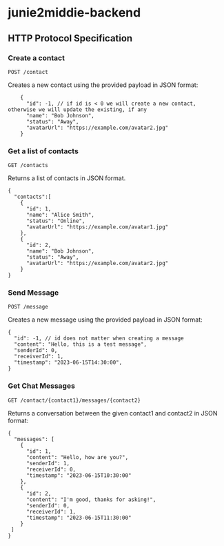 # junie2middie-backend

## HTTP Protocol Specification

### Create a contact

`POST /contact`

Creates a new contact using the provided payload in JSON format:
```
    {
      "id": -1, // if id is < 0 we will create a new contact, otherwise we will update the existing, if any 
      "name": "Bob Johnson",
      "status": "Away",
      "avatarUrl": "https://example.com/avatar2.jpg"
    } 
```


### Get a list of contacts

`GET /contacts` 

Returns a list of contacts in JSON format. 
```
{
  "contacts":[
    {
      "id": 1,
      "name": "Alice Smith",
      "status": "Online",
      "avatarUrl": "https://example.com/avatar1.jpg"
    },
    {
      "id": 2,
      "name": "Bob Johnson",
      "status": "Away",
      "avatarUrl": "https://example.com/avatar2.jpg"
    } 
}
```

### Send Message

`POST /message`

Creates a new message using the provided payload in JSON format:

```
{
  "id": -1, // id does not matter when creating a message 
  "content": "Hello, this is a test message",
  "senderId": 0, 
  "receiverId": 1,  
  "timestamp": "2023-06-15T14:30:00", 
}
```

### Get Chat Messages

`GET /contact/{contact1}/messages/{contact2}`

Returns a conversation between the given contact1 and contact2 in JSON format:

```
{
  "messages": [
    {
      "id": 1,
      "content": "Hello, how are you?",
      "senderId": 1,
      "receiverId": 0,
      "timestamp": "2023-06-15T10:30:00"
    },
    {
      "id": 2,
      "content": "I'm good, thanks for asking!",
      "senderId": 0,
      "receiverId": 1,
      "timestamp": "2023-06-15T11:30:00"
    }
 ]
}
```
